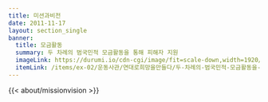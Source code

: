 ```yaml
---
title: 미션과비전
date: 2011-11-17
layout: section_single
banner:
  title: 모금활동
  summary: 두 차례의 범국민적 모금활동을 통해 피해자 지원
  imageLink: https://durumi.io/cdn-cgi/image/fit=scale-down,width=1920/https://wwm3.s3.ap-northeast-2.amazonaws.com/exhibition/2%ec%b8%b5+%ec%a0%84%ec%8b%9c/%ec%9a%b4%eb%8f%99%ec%82%ac%ea%b4%80/%ec%97%b0%eb%8c%80%eb%a1%9c%ed%9d%ac%eb%a7%9d%ec%9d%84%eb%a7%8c%eb%93%a4%eb%8b%a4/%eb%91%90+%ec%b0%a8%eb%a1%80%ec%9d%98+%eb%b2%94%ea%b5%ad%eb%af%bc%ec%a0%81+%eb%aa%a8%ea%b8%88%ed%99%9c%eb%8f%99%ec%9d%84+%ed%86%b5%ed%95%b4+%ed%94%bc%ed%95%b4%ec%9e%90+%ec%a7%80%ec%9b%90.jpg
  itemLink: /items/ex-02/운동사관/연대로희망을만들다/두-차례의-범국민적-모금활동을-통해-피해자-지원/
---
```


{{< about/missionvision >}}
